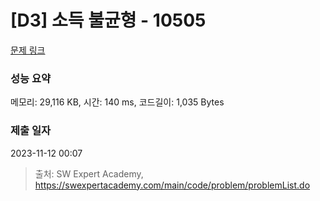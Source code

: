 # [D3] 소득 불균형 - 10505 

[문제 링크](https://swexpertacademy.com/main/code/problem/problemDetail.do?contestProbId=AXNP4CvauaMDFAXS) 

### 성능 요약

메모리: 29,116 KB, 시간: 140 ms, 코드길이: 1,035 Bytes

### 제출 일자

2023-11-12 00:07



> 출처: SW Expert Academy, https://swexpertacademy.com/main/code/problem/problemList.do